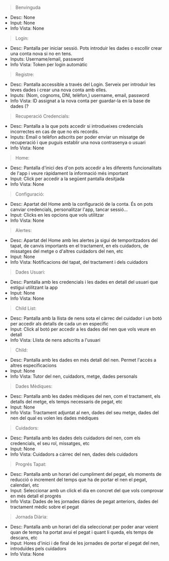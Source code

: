 > Benvinguda
- Desc: None
- Input: None
- Info Vista: None

> Login:
- Desc: Pantalla per iniciar sessió. Pots introduir les dades o escollir crear una conta nova si no en tens.
- Inputs: Username/email, password
- Info Vista: Token per login automàtic

> Registre:
- Desc: Pantalla accessible a través del Login. Serveix per introduir les teves dades i crear una nova conta amb elles.
- Inputs: (Nom, cognoms, DNI, telèfon,) username, email, password
- Info Vista: ID assignat a la nova conta per guardar-la en la base de dades (?

> Recuperació Credencials:
- Desc: Pantalla a la que pots accedir si introdueixes credencials incorrectes en cas de que no els recordis. 
- Inputs: Email o telèfon adscrits per poder enviar un missatge de recuperació i que puguis establir una nova contrasenya o usuari
- Info Vista: None

> Home: 
- Desc: Pantalla d'inici des d'on pots accedir a les diferents funcionalitats de l'app i veure ràpidament la informació més important
- Input: Click per accedir a la següent pantalla desitjada
- Info Vista: None

> Configuració:
- Desc: Apartat del Home amb la configuració de la conta. És on pots canviar credencials, personalitzar l'app, tancar sessió...
- Input: Clicks en les opcions que vols utilitzar
- Info Vista: None

> Alertes: 
- Desc: Apartat del Home amb les alertes ja sigui de temporitzadors del tapat, de canvis importants en el tractament, en els cuidadors, de missatges del metge o d'altres cuidadors del nen, etc
- Input: None
- Info Vista: Notificacions del tapat, del tractament i dels cuidadors

> Dades Usuari: 
- Desc: Pantalla amb les credencials i les dades en detall del usuari que estigui utilitzant la app
- Input: None
- Info Vista: None

> Child List:
- Desc: Pantalla amb la llista de nens sota el càrrec del cuidador i un botó per accedir als detalls de cada un en especific
- Input: Click al botó per accedir a les dades del nen que vols veure en detall
- Info Vista: Llista de nens adscrits a l'usuari

> Child:
- Desc: Pantalla amb les dades en més detall del nen. Permet l'accés a altres especificacions
- Input: None
- Info Vista: Tutor del nen, cuidadors, metge, dades personals

> Dades Mèdiques:
- Desc: Pantalla amb les dades mèdiques del nen, com el tractament, els detalls del metge, els temps necessaris de pegat, etc
- Input: None
- Info Vista: Tractament adjuntat al nen, dades del seu metge, dades del nen del qual es volen les dades mèdiques

> Cuidadors: 
- Desc: Pantalla amb les dades dels cuidadors del nen, com els credencials, el seu rol, missatges, etc
- Input: None
- Info Vista: Cuidadors a càrrec del nen, dades dels cuidadors

> Progrés Tapat: 
- Desc: Pantalla amb un horari del cumpliment del pegat, els moments de reducció o increment del temps que ha de portar el nen el pegat, calendari, etc
- Input: Seleccionar amb un click el dia en concret del que vols comprovar en més detall el progrés
- Info Vista: Dades de les jornades diàries de pegat anteriors, dades del tractament mèdic sobre el pegat

> Jornada Diària:
- Desc: Pantalla amb un horari del dia seleccionat per poder anar veient quan de temps ha portat avui el pegat i quant li queda, els temps de descans, etc
- Input: Hores d'inici i de final de les jornades de portar el pegat del nen, introduïdes pels cuidadors
- Info Vista: None

